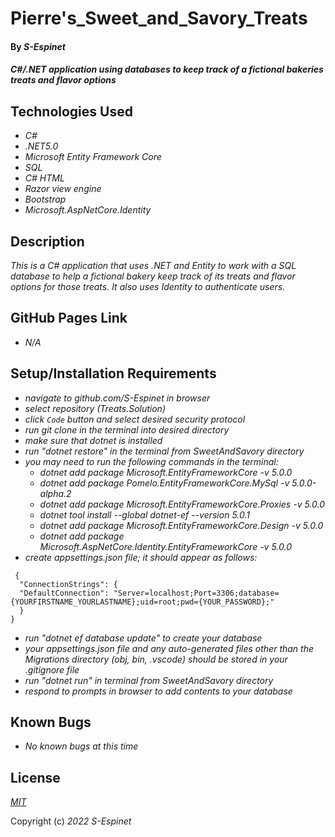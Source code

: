 # Pierre's\_Sweet\_and\_Savory\_Treats

#### By _**S-Espinet**_

#### _C#/.NET application using databases to keep track of a fictional bakeries treats and flavor options_ 

## Technologies Used

* _C#_
* _.NET5.0_
* _Microsoft Entity Framework Core_
* _SQL_
* _C# HTML_
* _Razor view engine_
* _Bootstrap_
* _Microsoft.AspNetCore.Identity_

## Description

_This is a C# application that uses .NET and Entity to work with a SQL database to help a fictional bakery keep track of its treats and flavor options for those treats. It also uses Identity to authenticate users._

## GitHub Pages Link

* _N/A_

## Setup/Installation Requirements

* _navigate to github.com/S-Espinet in browser_
* _select repository (Treats.Solution)_
* _click `Code` button and select desired security protocol_
* _run git clone in the terminal into desired directory_
* _make sure that dotnet is installed_
* _run "dotnet restore" in the terminal from SweetAndSavory directory_
* _you may need to run the following commands in the terminal:_  
	* _dotnet add package Microsoft.EntityFrameworkCore -v 5.0.0_ 
	* _dotnet add package Pomelo.EntityFrameworkCore.MySql -v 5.0.0-alpha.2_ 
	* _dotnet add package Microsoft.EntityFrameworkCore.Proxies -v 5.0.0_
  * _dotnet tool install --global dotnet-ef --version 5.0.1_
  * _dotnet add package Microsoft.EntityFrameworkCore.Design -v 5.0.0_
  * _dotnet add package Microsoft.AspNetCore.Identity.EntityFrameworkCore -v 5.0.0_
* _create appsettings.json file; it should appear as follows:_   

~~~    
 {
  "ConnectionStrings": {  
  "DefaultConnection": "Server=localhost;Port=3306;database={YOURFIRSTNAME_YOURLASTNAME};uid=root;pwd={YOUR_PASSWORD};"
  }
}  
~~~  

* _run "dotnet ef database update" to create your database_
* _your appsettings.json file and any auto-generated files other than the Migrations directory (obj, bin, .vscode) should be stored in your .gitignore file_
* _run "dotnet run" in terminal from SweetAndSavory directory_
* _respond to prompts in browser to add contents to your database_  

## Known Bugs

* _No known bugs at this time_

## License

_[MIT](https://en.wikipedia.org/wiki/MIT_License)_

Copyright (c) _2022_ _S-Espinet_